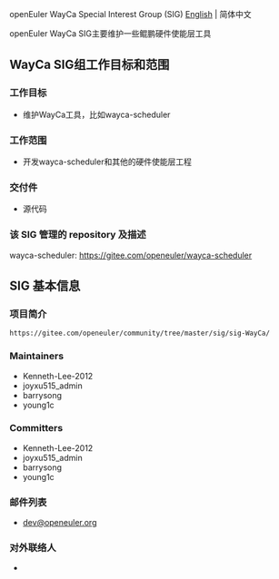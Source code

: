 openEuler WayCa Special Interest Group (SIG)
[English](./sig-WayCa.md) | 简体中文

openEuler WayCa SIG主要维护一些鲲鹏硬件使能层工具

## WayCa SIG组工作目标和范围

### 工作目标

- 维护WayCa工具，比如wayca-scheduler

### 工作范围

- 开发wayca-scheduler和其他的硬件使能层工程

### 交付件

- 源代码

### 该 SIG 管理的 repository 及描述

wayca-scheduler: https://gitee.com/openeuler/wayca-scheduler

## SIG 基本信息

### 项目简介
    https://gitee.com/openeuler/community/tree/master/sig/sig-WayCa/

### Maintainers
- Kenneth-Lee-2012
- joyxu515_admin
- barrysong
- young1c

### Committers
- Kenneth-Lee-2012
- joyxu515_admin
- barrysong
- young1c

### 邮件列表
- dev@openeuler.org

### 对外联络人
-
